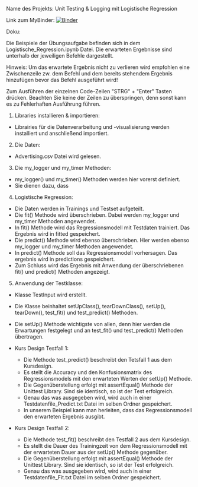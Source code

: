 Name des Projekts:	Unit Testing & Logging mit Logistische Regression

Link zum MyBinder: 	[![Binder](https://mybinder.org/badge_logo.svg)](https://mybinder.org/v2/gh/HuseyinBgn/UnitTestAndLogging/HEAD)

Doku:	

Die Beispiele der Übungsaufgabe befinden sich in dem Logistische_Regression.ipynb Datei.
Die erwarteten Ergebnisse sind unterhalb der jeweiligen Befehle dargestellt. 

Hinweis: Um das erwartete Ergebnis nicht zu verlieren wird empfohlen eine Zwischenzeile zw. dem Befehl 
und dem bereits stehendem Ergebnis hinzufügen bevor das Befehl ausgeführt wird!

Zum Ausführen der einzelnen Code-Zeilen "STRG" + "Enter" Tasten drücken.
Beachten Sie keine der Zeilen zu überspringen, denn sonst kann es zu Fehlerhaften Ausführung führen.

1. Libraries installieren & importieren: 
- Librairies für die Datenverarbeitung und -visualisierung werden installiert und anschließend importiert.

2. Die Daten:
- Advertising.csv Datei wird gelesen.

3. Die my_logger und my_timer Methoden:
- my_logger() und my_timer() Methoden werden hier vorerst definiert.
- Sie dienen dazu, dass 

4. Logistische Regression:
- Die Daten werden in Trainings und Testset aufgeteilt.
- Die fit() Methode wird überschrieben. Dabei werden my_logger und my_timer Methoden angewendet.
- In fit() Methode wird das Regressionsmodell mit Testdaten trainiert. Das Ergebnis wird in fitted gespeichert.
- Die predict() Methode wird ebenso überschrieben. Hier werden ebenso my_logger und my_timer Methoden angewendet.
- In predict() Methode soll das Regressionsmodell vorhersagen. Das ergebnis wird in predictions gespeichert.
- Zum Schluss wird das Ergebnis mit Anwendung der überschriebenen fit() und predict() Methoden angezeigt.

5. Anwendung der Testklasse:
- Klasse TestInput wird erstellt.
- Die Klasse beinhaltet setUpClass(), tearDownClass(), setUp(), tearDown(), test_fit() und test_predict() Methoden.
- Die setUp() Methode wichtigste von allen, denn hier werden die Erwartungen festgelegt und an test_fit() und test_predict() Methoden übertragen.
 
- Kurs Design Testfall 1:
	- Die Methode test_predict() beschreibt den Tetsfall 1 aus dem Kursdesign.
	- Es stellt die Accuracy und den Konfusionsmatrix des Regressionsmodels mit den erwarteten Werten der setUp() Methode.
	- Die Gegenüberstellung erfolgt mit assertEqual() Methode der Unittest Library. Sind sie identisch, so ist der Test erfolgreich.
	- Genau das was ausgegeben wird, wird auch in einer Testdatenfile_Predict.txt Datei im selben Ordner gespeichert.
	- In unserem Beispiel kann man herleiten, dass das Regressionsmodell den erwarteten Ergebnis ausgibt.

- Kurs Design Testfall 2: 
	- Die Methode test_fit() beschreibt den Testfall 2 aus dem Kursdesign.
	- Es stellt die Dauer des Trainingzeit von dem Regressionsmodell mit der erwarteten Dauer aus der setUp() Methode gegenüber.
	- Die Gegenüberstellung erfolgt mit assertEqual() Methode der Unittest Library. Sind sie identisch, so ist der Test erfolgreich.
	- Genau das was ausgegeben wird, wird auch in einer Testdatenfile_Fit.txt Datei im selben Ordner gespeichert.	